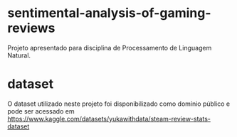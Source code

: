 # sentimental-analysis-of-gaming-reviews
 Projeto apresentado para disciplina de Processamento de Linguagem Natural.


 # dataset
 O dataset utilizado neste projeto foi disponibilizado como domínio público e pode ser acessado em https://www.kaggle.com/datasets/yukawithdata/steam-review-stats-dataset
